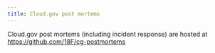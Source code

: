 ```yaml
---
title: Cloud.gov post mortems
---
```


Cloud.gov post mortems (including incident response) are hosted at
https://github.com/18F/cg-postmortems
